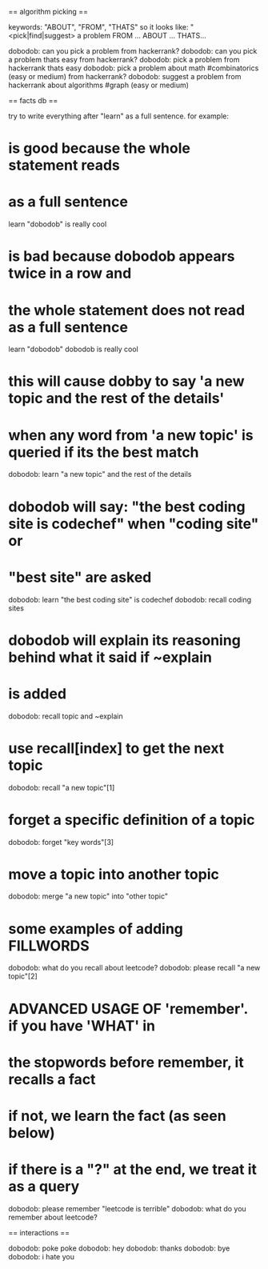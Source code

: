 == algorithm picking ==

keywords: "ABOUT", "FROM", "THATS"
so it looks like: "<fillwords> <pick|find|suggest> a problem FROM ... ABOUT ... THATS...


dobodob: can you pick a problem from hackerrank?
dobodob: can you pick a problem thats easy from hackerrank?
dobodob: pick a problem from hackerrank thats easy 
dobodob: pick a problem about math #combinatorics (easy or medium) from hackerrank?
dobodob: suggest a problem from hackerrank about algorithms #graph (easy or medium)


== facts db ==

try to write everything after "learn" as a full sentence. for example:

# is good because the whole statement reads
# as a full sentence
learn "dobodob" is really cool

# is bad because dobodob appears twice in a row and
# the whole statement does not read as a full sentence
learn "dobodob" dobodob is really cool

# this will cause dobby to say 'a new topic and the rest of the details'
# when any word from 'a new topic' is queried if its the best match
dobodob: learn "a new topic" and the rest of the details

# dobodob will say: "the best coding site is codechef" when "coding site" or
# "best site" are asked
dobodob: learn "the best coding site" is codechef
dobodob: recall coding sites

# dobodob will explain its reasoning behind what it said if ~explain
# is added
dobodob: recall topic and ~explain

# use recall[index] to get the next topic
dobodob: recall "a new topic"[1]

# forget a specific definition of a topic
dobodob: forget "key words"[3]

# move a topic into another topic
dobodob: merge "a new topic" into "other topic"

# some examples of adding FILLWORDS
dobodob: what do you recall about leetcode?
dobodob: please recall "a new topic"[2]

# ADVANCED USAGE OF 'remember'. if you have 'WHAT' in
# the stopwords before remember, it recalls a fact
# if not, we learn the fact (as seen below)
# if there is a "?" at the end, we treat it as a query
dobodob: please remember "leetcode is terrible"
dobodob: what do you remember about leetcode?

== interactions ==

dobodob: poke poke
dobodob: hey
dobodob: thanks
dobodob: bye
dobodob: i hate you
